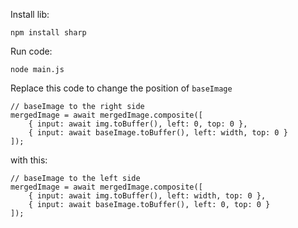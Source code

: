 Install lib:
```
npm install sharp
```
Run code:
```
node main.js
```
Replace this code to change the position of `baseImage`
```
// baseImage to the right side
mergedImage = await mergedImage.composite([
    { input: await img.toBuffer(), left: 0, top: 0 },
    { input: await baseImage.toBuffer(), left: width, top: 0 }
]);
```
with this:
```
// baseImage to the left side
mergedImage = await mergedImage.composite([
    { input: await img.toBuffer(), left: width, top: 0 },
    { input: await baseImage.toBuffer(), left: 0, top: 0 }
]);
```
